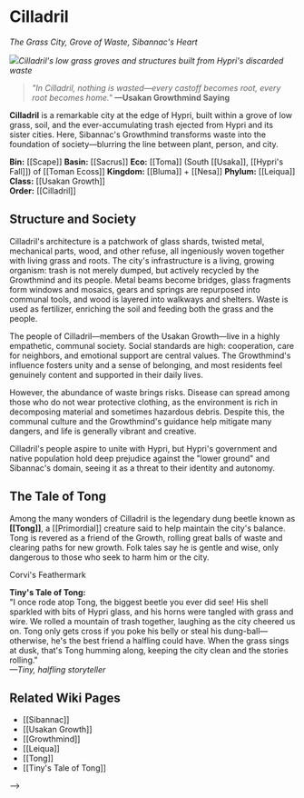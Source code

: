 <!-- wiki-header-section:start -->
# Cilladril
_The Grass City, Grove of Waste, Sibannac's Heart_

<img src="wiki_images/Cilladril.png"><i>Cilladril's low grass groves and structures built from Hypri's discarded waste</i></img>

> _"In Cilladril, nothing is wasted—every castoff becomes root, every root becomes home."_
> **—Usakan Growthmind Saying**



**Cilladril** is a remarkable city at the edge of Hypri, built within a grove of low grass, soil, and the ever-accumulating trash ejected from Hypri and its sister cities. Here, Sibannac's Growthmind transforms waste into the foundation of society—blurring the line between plant, person, and city.

<!-- wiki-header-section:end -->

**Bin:** [[Scape]]
**Basin:** [[Sacrus]]
**Eco:** [[Toma]] (South [[Usaka]], [[Hypri's Fall]]) of [[Toman Ecoss]]
**Kingdom:** [[Bluma]] + [[Nesa]]
**Phylum:** [[Leiqua]]  
**Class:** [[Usakan Growth]]  
**Order:** [[Cilladril]]

## Structure and Society

Cilladril's architecture is a patchwork of glass shards, twisted metal, mechanical parts, wood, and other refuse, all ingeniously woven together with living grass and roots. The city's infrastructure is a living, growing organism: trash is not merely dumped, but actively recycled by the Growthmind and its people. Metal beams become bridges, glass fragments form windows and mosaics, gears and springs are repurposed into communal tools, and wood is layered into walkways and shelters. Waste is used as fertilizer, enriching the soil and feeding both the grass and the people.

The people of Cilladril—members of the Usakan Growth—live in a highly empathetic, communal society. Social standards are high: cooperation, care for neighbors, and emotional support are central values. The Growthmind's influence fosters unity and a sense of belonging, and most residents feel genuinely content and supported in their daily lives.

However, the abundance of waste brings risks. Disease can spread among those who do not wear protective clothing, as the environment is rich in decomposing material and sometimes hazardous debris. Despite this, the communal culture and the Growthmind's guidance help mitigate many dangers, and life is generally vibrant and creative.

Cilladril's people aspire to unite with Hypri, but Hypri's government and native population hold deep prejudice against the "lower ground" and Sibannac's domain, seeing it as a threat to their identity and autonomy.



## The Tale of Tong

Among the many wonders of Cilladril is the legendary dung beetle known as **[[Tong]]**, a [[Primordial]] creature said to help maintain the city's balance. Tong is revered as a friend of the Growth, rolling great balls of waste and clearing paths for new growth. Folk tales say he is gentle and wise, only dangerous to those who seek to harm him or the city.

<div class="feathermark">
    <p class="feathermark-attribution">Corvi's Feathermark</p>
    <p>
    <b>Tiny's Tale of Tong:</b><br>
    "I once rode atop Tong, the biggest beetle you ever did see! His shell sparkled with bits of Hypri glass, and his horns were tangled with grass and wire. We rolled a mountain of trash together, laughing as the city cheered us on. Tong only gets cross if you poke his belly or steal his dung-ball—otherwise, he's the best friend a halfling could have. When the grass sings at dusk, that's Tong humming along, keeping the city clean and the stories rolling."<br>
    <i>—Tiny, halfling storyteller</i>
    </p>
</div>

## Related Wiki Pages

- [[Sibannac]]
- [[Usakan Growth]]
- [[Growthmind]]
- [[Leiqua]]
- [[Tong]]
- [[Tiny's Tale of Tong]]

-->